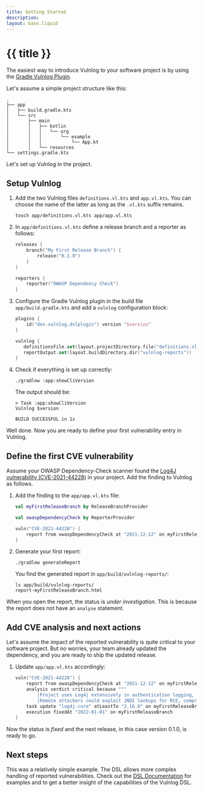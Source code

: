 ```yaml
---
title: Getting Started
description: 
layout: base.liquid
---
```


# {{ title }}

The easiest way to introduce Vulnlog to your software project is by using
the [Gradle Vulnlog Plugin](https://plugins.gradle.org/plugin/dev.vulnlog.dslplugin).

Let's assume a simple project structure like this:

```terminaloutput
.
├── app
│   ├── build.gradle.kts
│   └── src
│       ├── main
│       │   ├── kotlin
│       │   │   └── org
│       │   │       └── example
│       │   │           └── App.kt
│       │   └── resources
└── settings.gradle.kts
```

Let's set up Vulnlog in the project.

## Setup Vulnlog

1. Add the two Vulnlog files `definitions.vl.kts` and `app.vl.kts`. You can choose the name of the
   latter as long as the `.vl.kts` suffix remains.
    ```terminaloutput
    touch app/definitions.vl.kts app/app.vl.kts
    ```

2. In `app/definitions.vl.kts` define a release branch and a reporter as follows:
    ```kotlin
    releases {
        branch("My First Release Branch") {
            release("0.1.0")
        }
    }
    
    reporters {
        reporter("OWASP Dependency Check")
    }
    ```

3. Configure the Gradle Vulnlog plugin in the build file `app/build.gradle.kts` and add a `vulnlog`
   configuration block:
    ```kotlin
    plugins { 
        id("dev.vulnlog.dslplugin") version "$version"
    }
   
    vulnlog {
       definitionsFile.set(layout.projectDirectory.file("definitions.vl.kts"))
       reportOutput.set(layout.buildDirectory.dir("vulnlog-reports"))
    }
    ```
4. Check if everything is set up correctly:
    ```terminaloutput
    ./gradlew :app:showCliVersion
    ```
   The output should be:
    ```terminaloutput
    > Task :app:showCliVersion
    Vulnlog $version
    
    BUILD SUCCESSFUL in 1s
    ```

Well done. Now you are ready to define your first vulnerability entry in Vulnlog.

## Define the first CVE vulnerability

Assume your OWASP Dependency-Check scanner found
the [Log4J vulnerability (CVE-2021-44228)](https://nvd.nist.gov/vuln/detail/cve-2021-44228) in your
project. Add the
finding to Vulnlog as follows.

1. Add the finding to the `app/app.vl.kts` file:
    ```kotlin
    val myFirstReleaseBranch by ReleaseBranchProvider
    
    val owaspDependencyCheck by ReporterProvider
    
    vuln("CVE-2021-44228") {
        report from owaspDependencyCheck at "2021-12-12" on myFirstReleaseBranch..myFirstReleaseBranch
    }
    ```
2. Generate your first report:
    ```terminaloutput
    ./gradlew generateReport
    ```
   You find the generated report in `app/build/vulnlog-reports/`:
    ```terminaloutput
    ls app/build/vulnlog-reports/
    report-myFirstReleaseBranch.html
    ```

When you open the report, the status is _under investigation_. This is because the report does not
have an `analyse` statement.

## Add CVE analysis and next actions

Let's assume the impact of the reported vulnerability is quite critical to your software project.
But no worries, your team already updated the dependency, and you are ready to ship the updated
release.

1. Update `app/app.vl.kts` accordingly:
    ```kotlin
    vuln("CVE-2021-44228") {
        report from owaspDependencyCheck at "2021-12-12" on myFirstReleaseBranch..myFirstReleaseBranch
        analysis verdict critical because """
            |Project uses Log4j extensively in authentication logging, exposing LDAP endpoints.
            |Remote attackers could exploit JNDI lookups for RCE, compromising entire system.""".trimMargin()
        task update "log4j-core" atLeastTo "2.16.0" on myFirstReleaseBranch
        execution fixedAt "2022-01-01" on myFirstReleaseBranch
    }
    ```

Now the status is _fixed_ and the next release, in this case version 0.1.0, is ready to go.

## Next steps

This was a relatively simple example. The DSL allows more complex handling of reported
vulnerabilities. Check out the [DSL Documentation](/documentation/dsl/) for examples and to get a
better insight of the capabilities of the Vulnlog DSL.

